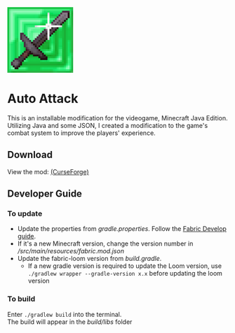 <img src="logo.png" width="150px">

# Auto Attack
This is an installable modification for the videogame, Minecraft Java Edition.  
Utilizing Java and some JSON, I created a modification to the game's combat system to improve the players' experience.

## Download
View the mod: [(CurseForge)]([https://modrinth.com/mod/t6-auto-attack](https://www.curseforge.com/minecraft/mc-mods/t6-auto-attack-mod))

## Developer Guide

### To update
- Update the properties from *gradle.properties*. Follow the [Fabric Develop guide](https://fabricmc.net/develop/).  
- If it's a new Minecraft version, change the version number in */src/main/resources/fabric.mod.json*
- Update the fabric-loom version from *build.gradle*.  
  - If a new gradle version is required to update the Loom version, use ```./gradlew wrapper --gradle-version x.x``` before updating the loom version

### To build
Enter ```./gradlew build``` into the terminal.<br>
The build will appear in the *build/libs* folder
